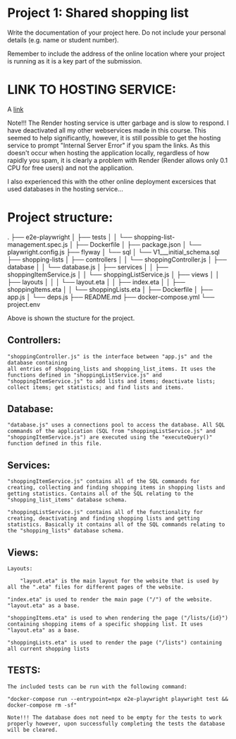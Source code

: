 # Project 1: Shared shopping list

Write the documentation of your project here. Do not include your personal
details (e.g. name or student number).

Remember to include the address of the online location where your project is
running as it is a key part of the submission.

# LINK TO HOSTING SERVICE:

A [link](https://king-terry-davis-wsdproject-i-shared.onrender.com)

Note!!! The Render hosting service is utter garbage and is slow to respond. I have deactivated all my other webservices made in this course. This seemed to help significantly, however, it is still possible to get the hosting service to prompt "Internal Server Error" if you spam the links. As this doesn't occur when hosting the application locally, regardless of how rapidly you spam, it is clearly a problem with Render (Render allows only 0.1 CPU for free users) and not the application. 

I also experienced this with the other online deployment excersices that used databases in the hosting service...

# Project structure:
.
├── e2e-playwright
│   ├── tests
│   │   └── shopping-list-management.spec.js
│   ├── Dockerfile
│   ├── package.json
│   └── playwright.config.js
├── flyway
│   └── sql
│       └── V1___initial_schema.sql
├── shopping-lists
│   ├── controllers
│   │   └── shoppingController.js
│   ├── database
│   │   └── database.js
│   ├── services
│   │   ├── shoppingItemService.js
│   │   └── shoppingListService.js
│   ├── views
│   │   ├── layouts
│   │   │   └── layout.eta
│   │   ├── index.eta
│   │   ├── shoppingItems.eta
│   │   └── shoppingLists.eta
│   ├── Dockerfile
│   ├── app.js
│   └── deps.js
├── README.md
├── docker-compose.yml
└── project.env

Above is shown the stucture for the project. 

## Controllers:

    "shoppingController.js" is the interface between "app.js" and the database containing 
    all entries of shopping_lists and shopping_list_items. It uses the functions defined in "shoppingListService.js" and "shoppingItemService.js" to add lists and items; deactivate lists; collect items; get statistics; and find lists and items.

## Database:

    "database.js" uses a connections pool to access the database. All SQL commands of the application (SQL from "shoppingListService.js" and "shoppingItemService.js") are executed using the "executeQuery()" function defined in this file.

## Services:

    "shoppingItemService.js" contains all of the SQL commands for creating, collecting and finding shopping items in shopping lists and getting statistics. Contains all of the SQL relating to the "shopping_list_items" database schema.

    "shoppingListService.js" contains all of the functionality for creating, deactivating and finding shopping lists and getting statistics. Basically it contains all of the SQL commands relating to the "shopping_lists" database schema.

## Views:
    
    Layouts:

        "layout.eta" is the main layout for the website that is used by all the ".eta" files for different pages of the website.

    "index.eta" is used to render the main page ("/") of the website. "layout.eta" as a base.

    "shoppingItems.eta" is used to when rendering the page ("/lists/{id}") containing shopping items of a specific shopping list. It uses "layout.eta" as a base.

    "shoppingLists.eta" is used to render the page ("/lists") containing all current shopping lists

## TESTS:

    The included tests can be run with the following command: 
    
    "docker-compose run --entrypoint=npx e2e-playwright playwright test && docker-compose rm -sf"

    Note!!! The database does not need to be empty for the tests to work properly however, upon successfully completing the tests the database will be cleared.
